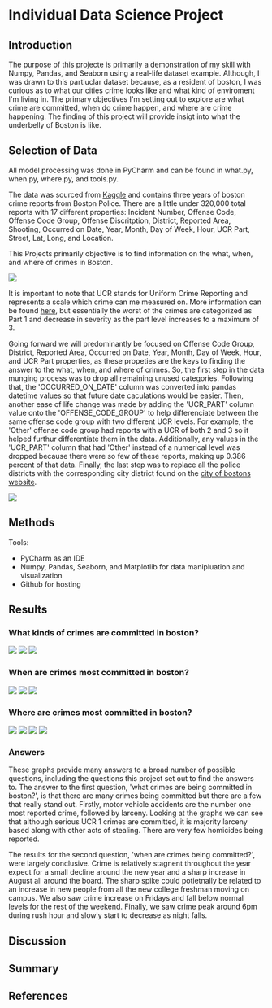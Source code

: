 # Individual Data Science Project
## Introduction
The purpose of this projecte is primarily a demonstration of my skill with Numpy, Pandas, and Seaborn using a real-life dataset example. Although, I was drawn to this partiuclar dataset because, as a resident of boston, I was curious as to what our cities crime looks like and what kind of enviroment I'm living in. The primary objectives I'm setting out to explore are what crime are committed, when do crime happen, and where are crime happening. The finding of this project will provide insigt into what the underbelly of Boston is like.


## Selection of Data
All model processing was done in PyCharm and can be found in what.py, when.py, where.py, and tools.py.

The data was sourced from [Kaggle](https://www.kaggle.com/datasets/AnalyzeBoston/crimes-in-boston) and contains three years of boston crime reports from Boston Police. There are a little under 320,000 total reports with 17 different properties: Incident Number, Offense Code, Offense Code Group, Offense Discritption, District, Reported Area, Shooting, Occurred on Date, Year, Month, Day of Week, Hour, UCR Part, Street, Lat, Long, and Location.

This Projects primarily objective is to find information on the what, when, and where of crimes in Boston. 

![](https://github.com/woodleighjATWIT/individualdatasciproject/blob/main/dataset_picture.PNG)

It is important to note that UCR stands for Uniform Crime Reporting and represents a scale which crime can me measured on. More information can be found [here](https://ucr.fbi.gov/crime-in-the-u.s/2011/crime-in-the-u.s.-2011/offense-definitions), but essentially the worst of the crimes are categorized as Part 1 and decrease in severity as the part level increases to a maximum of 3. 

Going forward we will predominantly be focused on Offense Code Group, District, Reported Area, Occurred on Date, Year, Month, Day of Week, Hour, and UCR Part properties, as these propeties are the keys to finding the answer to the what, when, and where of crimes. So, the first step in the data munging process was to drop all remaining unused categories. Following that, the 'OCCURRED_ON_DATE' column was converted into pandas datetime values so that future date caculations would be easier. Then, another ease of life change was made by adding the 'UCR_PART' column value onto the 'OFFENSE_CODE_GROUP' to help differenciate between the same offense code group with two different UCR levels. For example, the 'Other' offense code group had reports with a UCR of both 2 and 3 so it helped furthur differentiate them in the data. Additionally, any values in the 'UCR_PART' column that had 'Other' instead of a numerical level was dropped because there were so few of these reports, making up 0.386 percent of that data. Finally, the last step was to replace all the police districts with the corresponding city district found on the [city of bostons website](https://www.boston.gov/departments/police). 

![](https://github.com/woodleighjATWIT/individualdatasciproject/blob/main/data_munging_code.PNG)


## Methods
Tools:
  * PyCharm as an IDE 
  * Numpy, Pandas, Seaborn, and Matplotlib for data manipluation and visualization
  * Github for hosting 


## Results
### What kinds of crimes are committed in boston?
![](https://github.com/woodleighjATWIT/individualdatasciproject/blob/main/AllReportedCrimesbyOffense.png)
![](https://github.com/woodleighjATWIT/individualdatasciproject/blob/main/What_Top20CrimesOverTime.png)
![](https://github.com/woodleighjATWIT/individualdatasciproject/blob/main/What_CrimesOverTime.png)

### When are crimes most committed in boston?
![](https://github.com/woodleighjATWIT/individualdatasciproject/blob/main/When_AverageNumberofAllCrimeByMonth.png)
![](https://github.com/woodleighjATWIT/individualdatasciproject/blob/main/When_AverageNumberofCrimeByDayofTheWeek.png)
![](https://github.com/woodleighjATWIT/individualdatasciproject/blob/main/When_AverageNumberofAllCrimeByHour.png)

### Where are crimes most committed in boston?
![](https://github.com/woodleighjATWIT/individualdatasciproject/blob/main/Where_AllCrimesbyDistrict.png)
![](https://github.com/woodleighjATWIT/individualdatasciproject/blob/main/Where_URCCrimesbyDistrict.png)
![](https://github.com/woodleighjATWIT/individualdatasciproject/blob/main/Where_AllCrimesbyStreet_2.png)
![](https://github.com/woodleighjATWIT/individualdatasciproject/blob/main/Where_URCCrimesbyStreet_2.png)

### Answers
These graphs provide many answers to a broad number of possible questions, including the questions this project set out to find the answers to. The answer to the first question, 'what crimes are being committed in boston?', is that there are many crimes being committed but there are a few that really stand out. Firstly, motor vehicle accidents are the number one most reported crime, followed by larceny. Looking at the graphs we can see that although serious UCR 1 crimes are committed, it is majority larceny based along with other acts of stealing. There are very few homicides being reported.

The results for the second question, 'when are crimes being committed?', were largely conclusive. Crime is relatively stagnent throughout the year expect for a small decline around the new year and a sharp increase in August all around the board. The sharp spike could potietnally be related to an increase in new people from all the new college freshman moving on campus. We also saw crime increase on Fridays and fall below normal levels for the rest of the weekend. Finally, we saw crime peak around 6pm during rush hour and slowly start to decrease as night falls.



## Discussion


## Summary


## References

